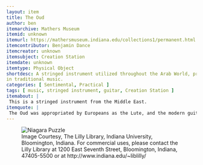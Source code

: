 ```yaml
---
layout: item
title: The Oud
author: ben
itemarchive: Mathers Museum 
itemid: unknown
itemurl: https://mathersmuseum.indiana.edu/collections1/permanent.html
itemcontributor: Benjamin Dance
itemcreator: unknown
itemsubject: Creation Station
itemdate: unknown
itemtype: Physical Object
shortdesc: A stringed instrument utilized throughout the Arab World, predecessor of the lute. The instrument is still utilized today
in traditional music. 
categories: [ Sentimental, Practical ]
tags: [ music, stringed instrument, guitar, Creation Station ]
itemabout: |
 This is a stringed instrument from the Middle East. 
itemquote: |
 The Oud was appropriated by Europeans as the Lute, and the modern guitar was soon to follow. 
---
```


<figure>
  <img src="http://fedora.dlib.indiana.edu:8080/fedora/get/iudl:19718/LARGE" alt="Niagara Puzzle"/>
  <figcaption>Image Courtesy, The Lilly Library, Indiana University, Bloomington, Indiana. For commercial uses, please contact the Lilly Library at 1200 East Seventh Street, Bloomington, Indiana, 47405-5500 or at http://www.indiana.edu/~liblilly/</figcaption>
</figure>
